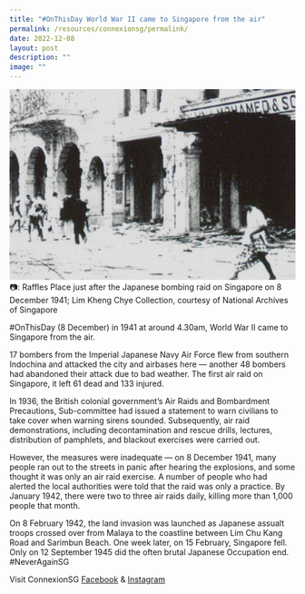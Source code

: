 ```yaml
---
title: "#OnThisDay World War II came to Singapore from the air"
permalink: /resources/connexionsg/permalink/
date: 2022-12-08
layout: post
description: ""
image: ""
---
```

![](/images/connexionsg/2023/WW2.jpg)
📷: Raffles Place just after the Japanese bombing raid on Singapore on 8 December 1941; Lim Kheng Chye Collection, courtesy of National Archives of Singapore

#OnThisDay (8 December) in 1941 at around 4.30am, World War II came to Singapore from the air.

17 bombers from the Imperial Japanese Navy Air Force flew from southern Indochina and attacked the city and airbases here — another 48 bombers had abandoned their attack due to bad weather. The first air raid on Singapore, it left 61 dead and 133 injured.

In 1936, the British colonial government’s Air Raids and Bombardment Precautions, Sub-committee had issued a statement to warn civilians to take cover when warning sirens sounded. Subsequently, air raid demonstrations, including decontamination and rescue drills, lectures, distribution of pamphlets, and blackout exercises were carried out. 

However, the measures were inadequate — on 8 December 1941, many people ran out to the streets in panic after hearing the explosions, and some thought it was only an air raid exercise. A number of people who had alerted the local authorities were told that the raid was only a practice. By January 1942, there were two to three air raids daily, killing more than 1,000 people that month.

On 8 February 1942, the land invasion was launched as Japanese assualt troops crossed over from Malaya to the coastline between Lim Chu Kang Road and Sarimbun Beach. One week later, on 15 February, Singapore fell. Only on 12 September 1945 did the often brutal Japanese Occupation end. #NeverAgainSG

Visit ConnexionSG [Facebook](https://www.facebook.com/ConnexionSG) & [Instagram](https://www.instagram.com/connexionsg/)